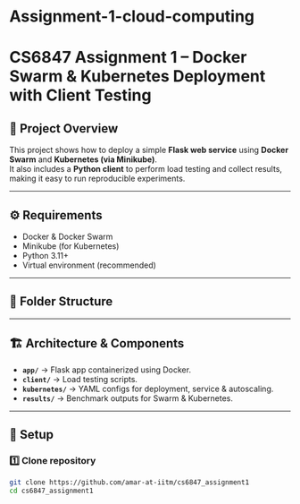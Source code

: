 # Assignment-1-cloud-computing
# CS6847 Assignment 1 – Docker Swarm & Kubernetes Deployment with Client Testing

## 📌 Project Overview
This project shows how to deploy a simple **Flask web service** using **Docker Swarm** and **Kubernetes (via Minikube)**.  
It also includes a **Python client** to perform load testing and collect results, making it easy to run reproducible experiments.

---

## ⚙️ Requirements
- Docker & Docker Swarm
- Minikube (for Kubernetes)
- Python 3.11+
- Virtual environment (recommended)

---

## 📂 Folder Structure

---

## 🏗️ Architecture & Components
- **`app/`** → Flask app containerized using Docker.  
- **`client/`** → Load testing scripts.  
- **`kubernetes/`** → YAML configs for deployment, service & autoscaling.  
- **`results/`** → Benchmark outputs for Swarm & Kubernetes.  

---

## 🔑 Setup

### 1️⃣ Clone repository
```bash
git clone https://github.com/amar-at-iitm/cs6847_assignment1
cd cs6847_assignment1
